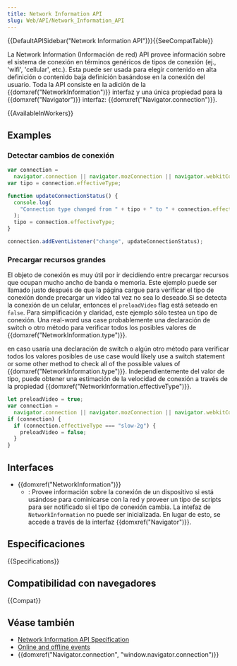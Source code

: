 ```yaml
---
title: Network Information API
slug: Web/API/Network_Information_API
---
```


{{DefaultAPISidebar("Network Information API")}}{{SeeCompatTable}}

La Network Information (Información de red) API provee información sobre el sistema de conexión en términos genéricos de tipos de conexión (ej., 'wifi', 'cellular', etc.). Esta puede ser usada para elegir contenido en alta definición o contenido baja definición basándose en la conexión del usuario. Toda la API consiste en la adición de la {{domxref("NetworkInformation")}} interfaz y una única propiedad para la {{domxref("Navigator")}} interfaz: {{domxref("Navigator.connection")}}.

{{AvailableInWorkers}}

## Examples

### Detectar cambios de conexión

```js
var connection =
  navigator.connection || navigator.mozConnection || navigator.webkitConnection;
var tipo = connection.effectiveType;

function updateConnectionStatus() {
  console.log(
    "Connection type changed from " + tipo + " to " + connection.effectiveType,
  );
  tipo = connection.effectiveType;
}

connection.addEventListener("change", updateConnectionStatus);
```

### Precargar recursos grandes

El objeto de conexión es muy útil por ir decidiendo entre precargar recursos que ocupan mucho ancho de banda o memoria. Este ejemplo puede ser llamado justo después de que la página cargue para verificar el tipo de conexión donde precargar un video tal vez no sea lo deseado.Si se detecta la conexión de un celular, entonces el `preloadVideo` flag está seteado en `false`. Para simplificación y claridad, este ejemplo sólo testea un tipo de conexión. Una real-word usa case probablemente una declaración de switch o otro método para verificar todos los posibles valores de {{domxref("NetworkInformation.type")}}.

en caso usaría una declaración de switch o algún otro método para verificar todos los valores posibles de
use case would likely use a switch statement or some other method to check all of the possible values of {{domxref("NetworkInformation.type")}}. Independientemente del valor de tipo, puede obtener una estimación de la velocidad de conexión a través de la propiedad {{domxref("NetworkInformation.effectiveType")}}.

```js
let preloadVideo = true;
var connection =
  navigator.connection || navigator.mozConnection || navigator.webkitConnection;
if (connection) {
  if (connection.effectiveType === "slow-2g") {
    preloadVideo = false;
  }
}
```

## Interfaces

- {{domxref("NetworkInformation")}}
  - : Provee información sobre la conexión de un dispositivo si está usándose para cominicarse con la red y proveer un tipo de scripts para ser notificado si el tipo de conexión cambia. La intefaz de `NetworkInformation` no puede ser inicializada. En lugar de esto, se accede a través de la interfaz {{domxref("Navigator")}}.

## Especificaciones

{{Specifications}}

## Compatibilidad con navegadores

{{Compat}}

## Véase también

- [Network Information API Specification](http://w3c.github.io/netinfo/)
- [Online and offline events](/es/docs/Web/API/Navigator/onLine)
- {{domxref("Navigator.connection", "window.navigator.connection")}}
